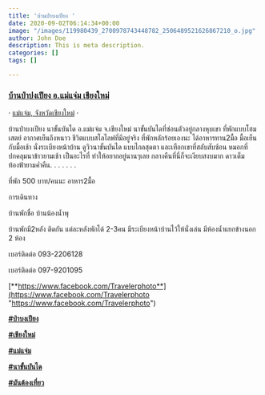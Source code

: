 ```yaml
---
title: 'บ้านป่าบงเปียง '
date: 2020-09-02T06:14:34+00:00
image: "/images/119980439_2700978743448782_2506489521626867210_o.jpg"
author: John Doe
description: This is meta description.
categories: []
tags: []

---
```

###  [**บ้านป่าปงเปียง อ.แม่แจ่ม เชียงใหม่**](https://www.facebook.com/%E0%B8%9A%E0%B9%89%E0%B8%B2%E0%B8%99%E0%B8%9B%E0%B9%88%E0%B8%B2%E0%B8%9B%E0%B8%87%E0%B9%80%E0%B8%9B%E0%B8%B5%E0%B8%A2%E0%B8%87-%E0%B8%AD%E0%B9%81%E0%B8%A1%E0%B9%88%E0%B9%81%E0%B8%88%E0%B9%88%E0%B8%A1-%E0%B9%80%E0%B8%8A%E0%B8%B5%E0%B8%A2%E0%B8%87%E0%B9%83%E0%B8%AB%E0%B8%A1%E0%B9%88-384040648336036/?__cft__%5B0%5D=AZV5bKXx8nEGQObcuaxDJSh4PZ9CRpd-Vr4M82xBRkFfChA8WLJuuugD7oKGWEqrlo1YJGW4L8MQxl--9TC3N839gjv_1CNwt5ygyCKRBK5gE6PkRP6eBliSpqfD8eWbnDCaVZyMqwt4xMQkUx3maS8NfWx3dftvqNrKpr8opiaoLU52un9-Ht28vltocos6MYCI3b52bIXLsBY5WTDnsrd-FCU3oQVV3p-Jmdx52o7Az6ej6vaIiVamquukJ6K3148bJhQ57g6kYQgX7HeiqcV2&__tn__=kC%2CP-y-R)

· [แม่แจ่ม, จังหวัดเชียงใหม่](https://www.facebook.com/pages/%E0%B9%81%E0%B8%A1%E0%B9%88%E0%B9%81%E0%B8%88%E0%B9%88%E0%B8%A1/109750852381927?__cft__%5B0%5D=AZV5bKXx8nEGQObcuaxDJSh4PZ9CRpd-Vr4M82xBRkFfChA8WLJuuugD7oKGWEqrlo1YJGW4L8MQxl--9TC3N839gjv_1CNwt5ygyCKRBK5gE6PkRP6eBliSpqfD8eWbnDCaVZyMqwt4xMQkUx3maS8NfWx3dftvqNrKpr8opiaoLU52un9-Ht28vltocos6MYCI3b52bIXLsBY5WTDnsrd-FCU3oQVV3p-Jmdx52o7Az6ej6vaIiVamquukJ6K3148bJhQ57g6kYQgX7HeiqcV2&__tn__=%2CP-y-R) ·

บ้านป่าบงเปียง นาขั้นบันได อ.แม่แจ่ม จ.เชียงใหม่ นาขั้นบันไดที่ซ่อนตัวอยู่กลางหุบเขา ที่พักแบบโฮมเสตย์ อากาศเย็นถึงหนาว ชีวิตแบบสโลไลฟที่มีอยู่จริง ที่พักหลักร้อยเองนะ ได้อาหารทาน2มื้อ มื้อเย็นกับมื้อเช้า นั่งระเบียงหน้าบ้าน ดูวิวนาขั้นบันได แบบไกลสุดตา และเทือกเขาที่สลับสับซ้อน หมอกที่ปกคลุมนาข้าวยามเช้า เป็นอะไรที่ ทำให้อยากอยู่นานๆเลย กลางคืนที่นี่ก็จะเงียบสงบมาก ดาวเต็มท้องฟ้ายามค่ำคืน. . . . . . .

ที่พัก 500 บาท/คนนะ อาหาร2มื้อ

การเดินทาง

บ้านพักชื่อ บ้านน้องน้ำพุ

บ้านพักมี2หลัง ติดกัน แต่ละหลังพักได้ 2-3คน มีระเบียงหน้าบ้านไว้ให้นั่งเล่น มีห้องน้ำแยกข้างนอก 2 ห้อง

เบอร์ติดต่อ 093-2206128

เบอร์ติดต่อ 097-9201095

[**https://www.facebook.com/Travelerphoto**](https://www.facebook.com/Travelerphoto "https://www.facebook.com/Travelerphoto")

[**#ป่าบงเปียง**](https://www.facebook.com/hashtag/%E0%B8%9B%E0%B9%88%E0%B8%B2%E0%B8%9A%E0%B8%87%E0%B9%80%E0%B8%9B%E0%B8%B5%E0%B8%A2%E0%B8%87?__cft__%5B0%5D=AZV5bKXx8nEGQObcuaxDJSh4PZ9CRpd-Vr4M82xBRkFfChA8WLJuuugD7oKGWEqrlo1YJGW4L8MQxl--9TC3N839gjv_1CNwt5ygyCKRBK5gE6PkRP6eBliSpqfD8eWbnDCaVZyMqwt4xMQkUx3maS8NfWx3dftvqNrKpr8opiaoLU52un9-Ht28vltocos6MYCI3b52bIXLsBY5WTDnsrd-FCU3oQVV3p-Jmdx52o7Az6ej6vaIiVamquukJ6K3148bJhQ57g6kYQgX7HeiqcV2&__tn__=*NK-y-R)

[**#เชียงใหม่**](https://www.facebook.com/hashtag/%E0%B9%80%E0%B8%8A%E0%B8%B5%E0%B8%A2%E0%B8%87%E0%B9%83%E0%B8%AB%E0%B8%A1%E0%B9%88?__cft__%5B0%5D=AZV5bKXx8nEGQObcuaxDJSh4PZ9CRpd-Vr4M82xBRkFfChA8WLJuuugD7oKGWEqrlo1YJGW4L8MQxl--9TC3N839gjv_1CNwt5ygyCKRBK5gE6PkRP6eBliSpqfD8eWbnDCaVZyMqwt4xMQkUx3maS8NfWx3dftvqNrKpr8opiaoLU52un9-Ht28vltocos6MYCI3b52bIXLsBY5WTDnsrd-FCU3oQVV3p-Jmdx52o7Az6ej6vaIiVamquukJ6K3148bJhQ57g6kYQgX7HeiqcV2&__tn__=*NK-y-R)

[**#แม่แจ่ม**](https://www.facebook.com/hashtag/%E0%B9%81%E0%B8%A1%E0%B9%88%E0%B9%81%E0%B8%88%E0%B9%88%E0%B8%A1?__cft__%5B0%5D=AZV5bKXx8nEGQObcuaxDJSh4PZ9CRpd-Vr4M82xBRkFfChA8WLJuuugD7oKGWEqrlo1YJGW4L8MQxl--9TC3N839gjv_1CNwt5ygyCKRBK5gE6PkRP6eBliSpqfD8eWbnDCaVZyMqwt4xMQkUx3maS8NfWx3dftvqNrKpr8opiaoLU52un9-Ht28vltocos6MYCI3b52bIXLsBY5WTDnsrd-FCU3oQVV3p-Jmdx52o7Az6ej6vaIiVamquukJ6K3148bJhQ57g6kYQgX7HeiqcV2&__tn__=*NK-y-R)

[**#นาขั้นบันได**](https://www.facebook.com/hashtag/%E0%B8%99%E0%B8%B2%E0%B8%82%E0%B8%B1%E0%B9%89%E0%B8%99%E0%B8%9A%E0%B8%B1%E0%B8%99%E0%B9%84%E0%B8%94?__cft__%5B0%5D=AZV5bKXx8nEGQObcuaxDJSh4PZ9CRpd-Vr4M82xBRkFfChA8WLJuuugD7oKGWEqrlo1YJGW4L8MQxl--9TC3N839gjv_1CNwt5ygyCKRBK5gE6PkRP6eBliSpqfD8eWbnDCaVZyMqwt4xMQkUx3maS8NfWx3dftvqNrKpr8opiaoLU52un9-Ht28vltocos6MYCI3b52bIXLsBY5WTDnsrd-FCU3oQVV3p-Jmdx52o7Az6ej6vaIiVamquukJ6K3148bJhQ57g6kYQgX7HeiqcV2&__tn__=*NK-y-R)

[**#มันต้องเที่ยว**](https://www.facebook.com/hashtag/%E0%B8%A1%E0%B8%B1%E0%B8%99%E0%B8%95%E0%B9%89%E0%B8%AD%E0%B8%87%E0%B9%80%E0%B8%97%E0%B8%B5%E0%B9%88%E0%B8%A2%E0%B8%A7?__cft__%5B0%5D=AZV5bKXx8nEGQObcuaxDJSh4PZ9CRpd-Vr4M82xBRkFfChA8WLJuuugD7oKGWEqrlo1YJGW4L8MQxl--9TC3N839gjv_1CNwt5ygyCKRBK5gE6PkRP6eBliSpqfD8eWbnDCaVZyMqwt4xMQkUx3maS8NfWx3dftvqNrKpr8opiaoLU52un9-Ht28vltocos6MYCI3b52bIXLsBY5WTDnsrd-FCU3oQVV3p-Jmdx52o7Az6ej6vaIiVamquukJ6K3148bJhQ57g6kYQgX7HeiqcV2&__tn__=*NK-y-R)